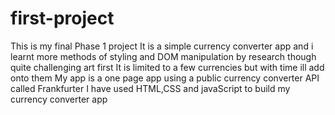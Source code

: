 # first-project
This is my final Phase 1 project
It is a simple currency converter app and i learnt more methods of styling and DOM manipulation by research though quite challenging art first
It is limited to a few currencies but with time ill add onto them
My app is a one page app using a public currency converter API called Frankfurter
I have used HTML,CSS and javaScript to build my currency converter app 

